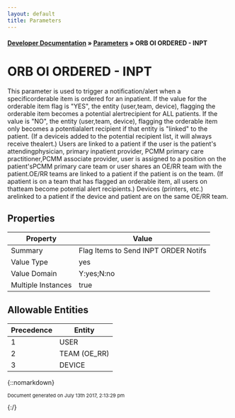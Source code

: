 ```yaml
---
layout: default
title: Parameters
---
```


#### [Developer Documentation](../index) &#187; [Parameters](TableOfContents) &#187; ORB OI ORDERED - INPT<br/>
# ORB OI ORDERED - INPT

This parameter is used to trigger a notification/alert when a specificorderable item is ordered for an inpatient. If the value for the orderable item flag is &quot;YES&quot;, the entity (user,team, device), flagging the orderable item becomes a potential alertrecipient for ALL patients.  If the value is &quot;NO&quot;, the entity (user,team, device), flagging the orderable item only becomes a potentialalert recipient if that entity is &quot;linked&quot; to the patient.  (If a deviceis added to the potential recipient list, it will always receive thealert.) Users are linked to a patient if the user is the patient&#x27;s attendingphysician, primary inpatient provider, PCMM primary care practitioner,PCMM associate provider, user is assigned to a position on the patient&#x27;sPCMM primary care team or user shares an OE/RR team with the patient.OE/RR teams are linked to a patient if the patient is on the team. (If apatient is on a team that has flagged an orderable item, all users on thatteam become potential alert recipients.)  Devices (printers, etc.) arelinked to a patient if the device and patient are on the same OE/RR team.

## Properties

Property | Value
--- | ---
Summary | Flag Items to Send INPT ORDER Notifs
Value Type | yes
Value Domain | Y:yes;N:no
Multiple Instances | true

## Allowable Entities

Precedence | Entity
--- | ---
1 | USER
2 | TEAM (OE_RR)
3 | DEVICE

{::nomarkdown} <br/><p style="font-size: 11px">Document generated on July 13th 2017, 2:13:29 pm</p>{:/}